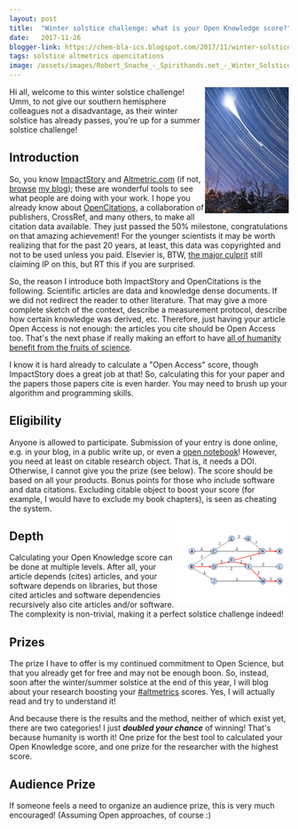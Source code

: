 ```yaml
---
layout: post
title:  "Winter solstice challenge: what is your Open Knowledge score?"
date:   2017-11-26
blogger-link: https://chem-bla-ics.blogspot.com/2017/11/winter-solstice-challenge-what-is-your.html
tags: solstice altmetrics opencitations
image: /assets/images/Robert_Snache_-_Spirithands.net_-_Winter_Solstice_Lunar_Eclipse_Startrails_(by).jpg
---
```


<img src="/assets/images/Robert_Snache_-_Spirithands.net_-_Winter_Solstice_Lunar_Eclipse_Startrails_(by).jpg" style="width: 30%; display: block; margin-left: auto; margin-right: auto; float: right"
     alt="Photo of a time laps of a starry night, making the stars show as lines in the sky. Source: Wikimedia, CC-BY 2.0, https://commons.wikimedia.org/wiki/File:Robert_Snache_-_Spirithands.net_-_Winter_Solstice_Lunar_Eclipse_Startrails_(by).jpg)" />
Hi all, welcome to this winter solstice challenge! Umm, to not give our southern hemisphere colleagues
not a disadvantage, as their winter solstice has already passes, you're up for a summer solstice challenge!

## Introduction

So, you know [ImpactStory](http://impactstory.org/) and [Altmetric.com](http://altmetric.com/) (if not,
[browse](https://chem-bla-ics.blogspot.com/search?q=impactstory&max-results=20&by-date=true)
[my blog](https://chem-bla-ics.blogspot.com/search?q=altmetric&max-results=20&by-date=true));
these are wonderful tools to see what people are doing with your work. I hope you already know about
[OpenCitations](http://opencitations.net/), a collaboration of publishers, CrossRef, and many others, to
make all citation data available. They just passed the 50% milestone, congratulations on that amazing
achievement! For the younger scientists it may be worth realizing that for the past 20 years, at least,
this data was copyrighted and not to be used unless you paid. Elsevier is, BTW,
[the major culprit](https://opencitations.wordpress.com/2017/11/24/elsevier-references-dominate-those-that-are-not-open-at-crossref/)
still claiming IP on this, but RT this if you are surprised.

So, the reason I introduce both ImpactStory and OpenCitations is the following. Scientific articles are
data and knowledge dense documents. If we did not redirect the reader to other literature. That may give
a more complete sketch of the context, describe a measurement protocol, describe how certain knowledge
was derived, etc. Therefore, just having your article Open Access is not enough: the articles you cite
should be Open Access too. That's the next phase if really making an effort to have
[all of humanity benefit from the fruits of science](https://en.wikisource.org/wiki/Universal_Declaration_of_Human_Rights).

I know it is hard already to calculate a "Open Access" score, though ImpactStory does a great job at
that! So, calculating this for your paper and the papers those papers cite is even harder. You may
need to brush up your algorithm and programming skills.

## Eligibility

Anyone is allowed to participate. Submission of your entry is done online, e.g. in your blog, in a public
write up, or even a [open notebook](https://en.wikipedia.org/wiki/Open_notebook_science)!
However, you need at least on citable research object. That is, it
needs a DOI. Otherwise, I cannot give you the prize (see below). The score should be based on all your
products. Bonus points for those who include software and data citations. Excluding citable object to
boost your score (for example, I would have to exclude my book chapters), is seen as cheating the system.

<img src="/assets/images/800px-Global_key-route_main_paths_for_a_citation_network.svg.png" style="width: 40%; display: block; margin-left: auto; margin-right: auto; float: right"
     alt="Your article B may cite three articles (C, D, J) but article D also cited articles (F, I). So, your Open Knowledge score is recursive. Source: Wikipedia, CC-BY-SA 4.0, https://commons.wikimedia.org/wiki/File:Global_key-route_main_paths_for_a_citation_network.svg" />

## Depth

Calculating your Open Knowledge score can be done at multiple levels. After all, your article depends
(cites) articles, and your software depends on libraries, but those cited articles and software
dependencies recursively also cite articles and/or software. The complexity is non-trivial, making it
a perfect solstice challenge indeed!

## Prizes

The prize I have to offer is my continued commitment to Open Science, but that you already get for
free and may not be enough boon. So, instead, soon after the winter/summer solstice at the end of this year,
I will blog about your research boosting your [#altmetrics](https://en.wikipedia.org/wiki/Altmetrics)
scores. Yes, I will actually read and try to understand it!

And because there is the results and the method, neither of which exist yet, there are two categories! I just
***doubled your chance*** of winning! That's because humanity is worth it! One prize for the best tool to calculated
your Open Knowledge score, and one prize for the researcher with the highest score.

## Audience Prize

If someone feels a need to organize an audience prize, this is very much encouraged! (Assuming Open approaches, of course :)
